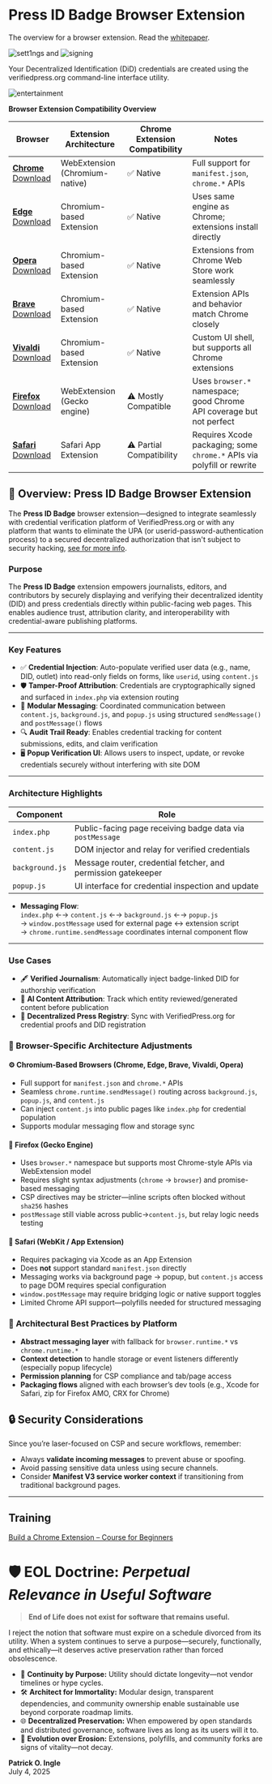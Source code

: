 # Press ID Badge Browser Extension
The overview for a browser extension. Read the [whitepaper](./whitepaper.pdf).

![sett1ngs](./images/screenshot-1.png) and ![signing](./images/screenshot-4.png)

Your Decentralized Identification (DiD) credentials are created using the verifiedpress.org command-line interface utility.

![entertainment](images/entertainment.png)

**Browser Extension Compatibility Overview**

| Browser     | Extension Architecture       | Chrome Extension Compatibility | Notes |
|-------------|------------------------------|-------------------------------|-------|
| [**Chrome**](src/chrome/README.md) [Download](https://www.google.com/chrome/)   | WebExtension (Chromium-native) | ✅ Native                     | Full support for `manifest.json`, `chrome.*` APIs |
| [**Edge**](src/edge/README.md) [Download](https://www.microsoft.com/en-us/edge/)     | Chromium-based Extension       | ✅ Native                     | Uses same engine as Chrome; extensions install directly |
| [**Opera**](src/opera/README.md) [Download](https://www.opera.com/)    | Chromium-based Extension       | ✅ Native                     | Extensions from Chrome Web Store work seamlessly |
| [**Brave**](src/brave/README.md) [Download](https://brave.com/download/)    | Chromium-based Extension       | ✅ Native                     | Extension APIs and behavior match Chrome closely |
| [**Vivaldi**](src/vivaldi/README.md) [Download](https://vivaldi.com/download/)  | Chromium-based Extension       | ✅ Native                     | Custom UI shell, but supports all Chrome extensions |
| [**Firefox**](src/firefox/README.md) [Download](https://www.firefox.com/)  | WebExtension (Gecko engine)    | ⚠️ Mostly Compatible          | Uses `browser.*` namespace; good Chrome API coverage but not perfect |
| [**Safari**](src/safari/README.md) [Download](https://www.apple.com/safari/)   | Safari App Extension           | ⚠️ Partial Compatibility      | Requires Xcode packaging; some `chrome.*` APIs via polyfill or rewrite |


## 📰 Overview: Press ID Badge Browser Extension
The **Press ID Badge** browser extension—designed to integrate seamlessly with credential verification platform of VerifiedPress.org or with any platform that wants to eliminate the UPA (or userid-password-authentication process) to a secured decentralized authorization that isn't subject to security hacking, [see for more info](public/).

### **Purpose**
The **Press ID Badge** extension empowers journalists, editors, and contributors by securely displaying and verifying their decentralized identity (DID) and press credentials directly within public-facing web pages. This enables audience trust, attribution clarity, and interoperability with credential-aware publishing platforms.

---

### **Key Features**
- ✅ **Credential Injection**: Auto-populate verified user data (e.g., name, DID, outlet) into read-only fields on forms, like `userid`, using `content.js`
- 🛡️ **Tamper-Proof Attribution**: Credentials are cryptographically signed and surfaced in `index.php` via extension routing
- 🔁 **Modular Messaging**: Coordinated communication between `content.js`, `background.js`, and `popup.js` using structured `sendMessage()` and `postMessage()` flows
- 🔍 **Audit Trail Ready**: Enables credential tracking for content submissions, edits, and claim verification
- 🖥️ **Popup Verification UI**: Allows users to inspect, update, or revoke credentials securely without interfering with site DOM

---

### **Architecture Highlights**
| Component       | Role                                                   |
|----------------|--------------------------------------------------------|
| `index.php`     | Public-facing page receiving badge data via `postMessage` |
| `content.js`    | DOM injector and relay for verified credentials        |
| `background.js` | Message router, credential fetcher, and permission gatekeeper |
| `popup.js`      | UI interface for credential inspection and update      |

- **Messaging Flow**:  
  `index.php` ←→ `content.js` ←→ `background.js` ←→ `popup.js`  
  → `window.postMessage` used for external page ↔ extension script  
  → `chrome.runtime.sendMessage` coordinates internal component flow

---

### **Use Cases**
- 🖋️ **Verified Journalism**: Automatically inject badge-linked DID for authorship verification  
- 🧠 **AI Content Attribution**: Track which entity reviewed/generated content before publication  
- 🧾 **Decentralized Press Registry**: Sync with VerifiedPress.org for credential proofs and DID registration

### 🧩 Browser-Specific Architecture Adjustments

#### ⚙️ Chromium-Based Browsers (Chrome, Edge, Brave, Vivaldi, Opera)
- Full support for `manifest.json` and `chrome.*` APIs
- Seamless `chrome.runtime.sendMessage()` routing across `background.js`, `popup.js`, and `content.js`
- Can inject `content.js` into public pages like `index.php` for credential population
- Supports modular messaging flow and storage sync

#### 🦊 Firefox (Gecko Engine)
- Uses `browser.*` namespace but supports most Chrome-style APIs via WebExtension model
- Requires slight syntax adjustments (`chrome` → `browser`) and promise-based messaging
- CSP directives may be stricter—inline scripts often blocked without `sha256` hashes
- `postMessage` still viable across public→`content.js`, but relay logic needs testing

#### 🍏 Safari (WebKit / App Extension)
- Requires packaging via Xcode as an App Extension
- Does **not** support standard `manifest.json` directly
- Messaging works via background page → popup, but `content.js` access to page DOM requires special configuration
- `window.postMessage` may require bridging logic or native support toggles
- Limited Chrome API support—polyfills needed for structured messaging

### 🔄 Architectural Best Practices by Platform
- **Abstract messaging layer** with fallback for `browser.runtime.*` vs `chrome.runtime.*`
- **Context detection** to handle storage or event listeners differently (especially popup lifecycle)
- **Permission planning** for CSP compliance and tab/page access
- **Packaging flows** aligned with each browser’s dev tools (e.g., Xcode for Safari, zip for Firefox AMO, CRX for Chrome)



## 🔒 Security Considerations

Since you’re laser-focused on CSP and secure workflows, remember:
- Always **validate incoming messages** to prevent abuse or spoofing.
- Avoid passing sensitive data unless using secure channels.
- Consider **Manifest V3 service worker context** if transitioning from traditional background pages.

---

## Training
[Build a Chrome Extension – Course for Beginners](https://www.youtube.com/watch?v=0n809nd4Zu4)


# 🛡️ EOL Doctrine: *Perpetual Relevance in Useful Software*

> **End of Life does not exist for software that remains useful.**

I reject the notion that software must expire on a schedule divorced from its utility. When a system continues to serve a purpose—securely, functionally, and ethically—it deserves active preservation rather than forced obsolescence.

- 🧬 **Continuity by Purpose:** Utility should dictate longevity—not vendor timelines or hype cycles.
- 🛠️ **Architect for Immortality:** Modular design, transparent dependencies, and community ownership enable sustainable use beyond corporate roadmap limits.
- 🌐 **Decentralized Preservation:** When empowered by open standards and distributed governance, software lives as long as its users will it to.
- 🔁 **Evolution over Erosion:** Extensions, polyfills, and community forks are signs of vitality—not decay.

**Patrick O. Ingle**  
July 4, 2025
